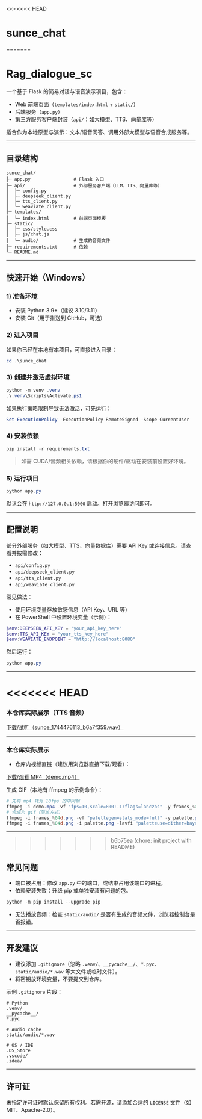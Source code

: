 <<<<<<< HEAD
# sunce_chat
=======
# Rag_dialogue_sc

一个基于 Flask 的简易对话与语音演示项目，包含：
- Web 前端页面（`templates/index.html` + `static/`）
- 后端服务（`app.py`）
- 第三方服务客户端封装（`api/`：如大模型、TTS、向量库等）

适合作为本地原型与演示：文本/语音问答、调用外部大模型与语音合成服务等。

---

## 目录结构
```
sunce_chat/
├─ app.py                # Flask 入口
├─ api/                  # 外部服务客户端（LLM、TTS、向量库等）
│  ├─ config.py
│  ├─ deepseek_client.py
│  ├─ tts_client.py
│  └─ weaviate_client.py
├─ templates/
│  └─ index.html         # 前端页面模板
├─ static/
│  ├─ css/style.css
│  ├─ js/chat.js
│  └─ audio/             # 生成的音频文件
├─ requirements.txt      # 依赖
└─ README.md
```

---

## 快速开始（Windows）

### 1) 准备环境
- 安装 Python 3.9+（建议 3.10/3.11）
- 安装 Git（用于推送到 GitHub，可选）

### 2) 进入项目
如果你已经在本地有本项目，可直接进入目录：
```powershell
cd .\sunce_chat
```

### 3) 创建并激活虚拟环境
```powershell
python -m venv .venv
.\.venv\Scripts\Activate.ps1
```
如果执行策略限制导致无法激活，可先运行：
```powershell
Set-ExecutionPolicy -ExecutionPolicy RemoteSigned -Scope CurrentUser
```

### 4) 安装依赖
```powershell
pip install -r requirements.txt
```

> 如需 CUDA/音频相关依赖，请根据你的硬件/驱动在安装前设置好环境。

### 5) 运行项目
```powershell
python app.py
```
默认会在 `http://127.0.0.1:5000` 启动。打开浏览器访问即可。

---

## 配置说明
部分外部服务（如大模型、TTS、向量数据库）需要 API Key 或连接信息。请查看并按需修改：
- `api/config.py`
- `api/deepseek_client.py`
- `api/tts_client.py`
- `api/weaviate_client.py`

常见做法：
- 使用环境变量存放敏感信息（API Key、URL 等）
- 在 PowerShell 中设置环境变量（示例）：
```powershell
$env:DEEPSEEK_API_KEY = "your_api_key_here"
$env:TTS_API_KEY = "your_tts_key_here"
$env:WEAVIATE_ENDPOINT = "http://localhost:8080"
```
然后运行：
```powershell
python app.py
```

---

<<<<<<< HEAD
=======
### 本仓库实际展示（TTS 音频）


[下载/试听（sunce_1744476113_b6a7f359.wav）](sunce_chat/static/audio/sunce_1744476113_b6a7f359.wav)

---

   
### 本仓库实际展示

- 仓库内视频直链（建议用浏览器直接下载/观看）：

[下载/观看 MP4（demo.mp4）](sunce_chat/static/final.mp4)

生成 GIF（本地有 ffmpeg 的示例命令）：
```powershell
# 先将 mp4 转为 10fps 的中间帧
ffmpeg -i demo.mp4 -vf "fps=10,scale=800:-1:flags=lanczos" -y frames_%04d.png
# 合成为 gif（简单方式）
ffmpeg -i frames_%04d.png -vf "palettegen=stats_mode=full" -y palette.png
ffmpeg -i frames_%04d.png -i palette.png -lavfi "paletteuse=dither=bayer:bayer_scale=5:diff_mode=rectangle" -y demo.gif
```

---

>>>>>>> b6b75ea (chore: init project with README)
## 常见问题
- 端口被占用：修改 `app.py` 中的端口，或结束占用该端口的进程。
- 依赖安装失败：升级 pip 或单独安装有问题的包。
```powershell
python -m pip install --upgrade pip
```
- 无法播放音频：检查 `static/audio/` 是否有生成的音频文件，浏览器控制台是否报错。

---

## 开发建议
- 建议添加 `.gitignore`（忽略 `.venv/`、`__pycache__/`、`*.pyc`、`static/audio/*.wav` 等大文件或临时文件）。
- 将密钥放环境变量，不要提交到仓库。

示例 `.gitignore` 片段：
```
# Python
.venv/
__pycache__/
*.pyc

# Audio cache
static/audio/*.wav

# OS / IDE
.DS_Store
.vscode/
.idea/
```

---

## 许可证
未指定许可证时默认保留所有权利。若需开源，请添加合适的 `LICENSE` 文件（如 MIT、Apache-2.0）。
